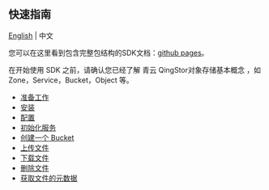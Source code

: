 ## 快速指南

[English](../README.md) | 中文

您可以在这里看到包含完整包结构的SDK文档：[github pages](https://yunify.github.io/qingstor-sdk-java/)。

在开始使用 SDK 之前，请确认您已经了解 青云 QingStor对象存储基本概念 ，如 Zone，Service，Bucket，Object 等。


- [准备工作](./example/prepare_zh.md)
- [安装](./example/install_zh.md)
- [配置](./example/config_zh.md)
- [初始化服务](./example/service_zh.md)
- [创建一个 Bucket](./example/create_bucket_zh.md)
- [上传文件](./example/upload_zh.md)
- [下载文件](./example/download_zh.md)
- [删除文件](./example/delete_object_zh.md)
- [获取文件的元数据](./example/metadata_zh.md)
